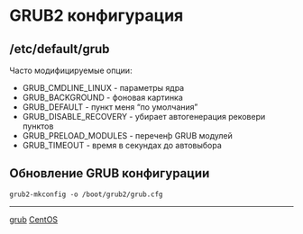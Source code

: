 # GRUB2 конфигурация

## /etc/default/grub

Часто модифицируемые опции:

* GRUB_CMDLINE_LINUX - параметры ядра
* GRUB_BACKGROUND - фоновая картинка
* GRUB_DEFAULT - пункт меня “по умолчания”
* GRUB_DISABLE_RECOVERY - убирает автогенерация рековери пунктов
* GRUB_PRELOAD_MODULES - переченþ GRUB модулей
* GRUB_TIMEOUT - время в секундах до автовыбора

## Обновление GRUB конфигурации

```
grub2-mkconfig -o /boot/grub2/grub.cfg
```

**********
[grub](/tags/grub.md)
[CentOS](/tags/CentOS.md)
